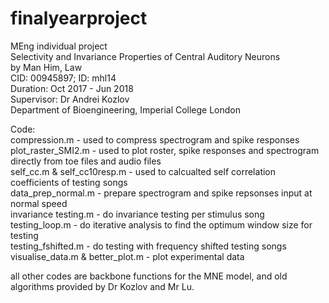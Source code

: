 # finalyearproject
MEng individual project     
Selectivity and Invariance Properties of Central Auditory Neurons    
by Man Him, Law    
CID: 00945897; ID: mhl14   
Duration: Oct 2017 - Jun 2018   
Supervisor: Dr Andrei Kozlov   
Department of Bioengineering, Imperial College London     

Code:   
compression.m - used to compress spectrogram and spike responses  
plot_raster_SMI2.m - used to plot roster, spike responses and spectrogram directly from toe files and audio files    
self_cc.m & self_cc10resp.m - used to calcualted self correlation coefficients of testing songs    
data_prep_normal.m - prepare spectrogram and spike repsonses input at normal speed    
invariance testing.m - do invariance testing per stimulus song    
testing_loop.m - do iterative analysis to find the optimum window size for testing     
testing_fshifted.m - do testing with frequency shifted testing songs    
visualise_data.m & better_plot.m - plot experimental data       

all other codes are backbone functions for the MNE model, and old algorithms provided by Dr Kozlov and Mr Lu. 

